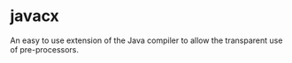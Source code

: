 javacx
======

An easy to use extension of the Java compiler to allow the transparent use of pre-processors.
